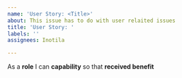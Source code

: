 ```yaml
---
name: 'User Story: <Title>'
about: This issue has to do with user relaited issues
title: 'User Story: '
labels: ''
assignees: Inotila

---
```


As a **role** I can **capability** so that **received benefit**
